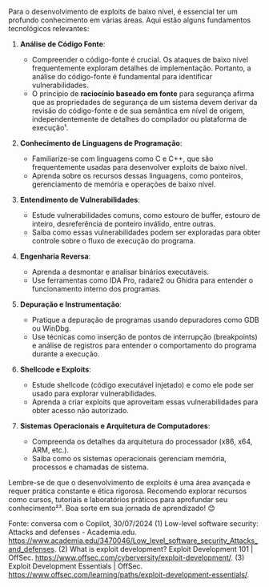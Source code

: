 Para o desenvolvimento de exploits de baixo nível, é essencial ter um profundo conhecimento em várias áreas. Aqui estão alguns fundamentos tecnológicos relevantes:

1. **Análise de Código Fonte**:
   - Compreender o código-fonte é crucial. Os ataques de baixo nível frequentemente exploram detalhes de implementação. Portanto, a análise do código-fonte é fundamental para identificar vulnerabilidades.
   - O princípio de **raciocínio baseado em fonte** para segurança afirma que as propriedades de segurança de um sistema devem derivar da revisão do código-fonte e de sua semântica em nível de origem, independentemente de detalhes do compilador ou plataforma de execução¹.

2. **Conhecimento de Linguagens de Programação**:
   - Familiarize-se com linguagens como C e C++, que são frequentemente usadas para desenvolver exploits de baixo nível.
   - Aprenda sobre os recursos dessas linguagens, como ponteiros, gerenciamento de memória e operações de baixo nível.

3. **Entendimento de Vulnerabilidades**:
   - Estude vulnerabilidades comuns, como estouro de buffer, estouro de inteiro, desreferência de ponteiro inválido, entre outras.
   - Saiba como essas vulnerabilidades podem ser exploradas para obter controle sobre o fluxo de execução do programa.

4. **Engenharia Reversa**:
   - Aprenda a desmontar e analisar binários executáveis.
   - Use ferramentas como IDA Pro, radare2 ou Ghidra para entender o funcionamento interno dos programas.

5. **Depuração e Instrumentação**:
   - Pratique a depuração de programas usando depuradores como GDB ou WinDbg.
   - Use técnicas como inserção de pontos de interrupção (breakpoints) e análise de registros para entender o comportamento do programa durante a execução.

6. **Shellcode e Exploits**:
   - Estude shellcode (código executável injetado) e como ele pode ser usado para explorar vulnerabilidades.
   - Aprenda a criar exploits que aproveitam essas vulnerabilidades para obter acesso não autorizado.

7. **Sistemas Operacionais e Arquitetura de Computadores**:
   - Compreenda os detalhes da arquitetura do processador (x86, x64, ARM, etc.).
   - Saiba como os sistemas operacionais gerenciam memória, processos e chamadas de sistema.

Lembre-se de que o desenvolvimento de exploits é uma área avançada e requer prática constante e ética rigorosa. Recomendo explorar recursos como cursos, tutoriais e laboratórios práticos para aprofundar seu conhecimento²³. Boa sorte em sua jornada de aprendizado! 😊

Fonte: conversa com o Copilot, 30/07/2024
(1) Low-level software security: Attacks and defenses - Academia.edu. https://www.academia.edu/3470046/Low_level_software_security_Attacks_and_defenses.
(2) What is exploit development? Exploit Development 101 | OffSec. https://www.offsec.com/cyberversity/exploit-development/.
(3) Exploit Development Essentials | OffSec. https://www.offsec.com/learning/paths/exploit-development-essentials/.
